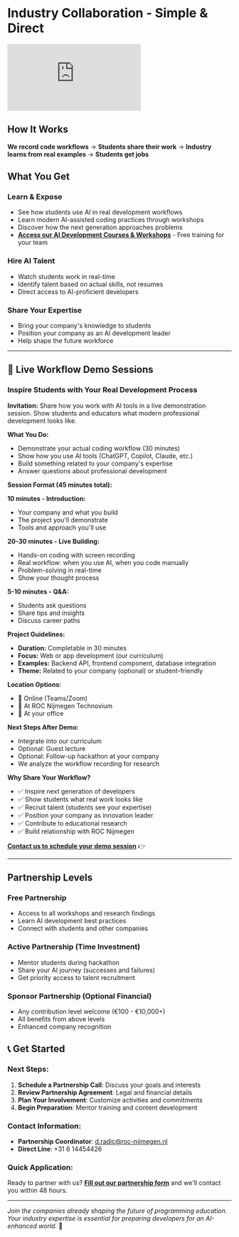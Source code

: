# Industry Collaboration - Simple & Direct

<div style={{position: 'relative', paddingBottom: '56.25%', height: 0, overflow: 'hidden'}}>
  <iframe
    style={{position: 'absolute', top: 0, left: 0, width: '100%', height: '100%'}}
    src="https://www.youtube.com/embed/GMTtoR6eSH0"
    title="YouTube video player"
    frameBorder="0"
    allow="accelerometer; autoplay; clipboard-write; encrypted-media; gyroscope; picture-in-picture; web-share"
    allowFullScreen>
  </iframe>
</div>

## How It Works

**We record code workflows** → **Students share their work** → **Industry learns from real examples** → **Students get jobs**

## What You Get

### Learn & Expose
- See how students use AI in real development workflows
- Learn modern AI-assisted coding practices through workshops
- Discover how the next generation approaches problems
- **[Access our AI Development Courses & Workshops](/docs/courses)** - Free training for your team

### Hire AI Talent
- Watch students work in real-time
- Identify talent based on actual skills, not resumes
- Direct access to AI-proficient developers

### Share Your Expertise
- Bring your company's knowledge to students
- Position your company as an AI development leader
- Help shape the future workforce

---

## 🎯 Live Workflow Demo Sessions

### Inspire Students with Your Real Development Process

**Invitation:** Share how you work with AI tools in a live demonstration session. Show students and educators what modern professional development looks like.

**What You Do:**
- Demonstrate your actual coding workflow (30 minutes)
- Show how you use AI tools (ChatGPT, Copilot, Claude, etc.)
- Build something related to your company's expertise
- Answer questions about professional development

**Session Format (45 minutes total):**

**10 minutes - Introduction:**
- Your company and what you build
- The project you'll demonstrate
- Tools and approach you'll use

**20-30 minutes - Live Building:**
- Hands-on coding with screen recording
- Real workflow: when you use AI, when you code manually
- Problem-solving in real-time
- Show your thought process

**5-10 minutes - Q&A:**
- Students ask questions
- Share tips and insights
- Discuss career paths

**Project Guidelines:**
- **Duration:** Completable in 30 minutes
- **Focus:** Web or app development (our curriculum)
- **Examples:** Backend API, frontend component, database integration
- **Theme:** Related to your company (optional) or student-friendly

**Location Options:**
- 🏢 Online (Teams/Zoom)
- 🏫 At ROC Nijmegen Technovium
- 💼 At your office

**Next Steps After Demo:**
- Integrate into our curriculum
- Optional: Guest lecture
- Optional: Follow-up hackathon at your company
- We analyze the workflow recording for research

**Why Share Your Workflow?**
- ✅ Inspire next generation of developers
- ✅ Show students what real work looks like
- ✅ Recruit talent (students see your expertise)
- ✅ Position your company as innovation leader
- ✅ Contribute to educational research
- ✅ Build relationship with ROC Nijmegen


**[Contact us to schedule your demo session](/docs/contact)** 👉

---

## Partnership Levels

### Free Partnership
- Access to all workshops and research findings
- Learn AI development best practices
- Connect with students and other companies

### Active Partnership (Time Investment)
- Mentor students during hackathon
- Share your AI journey (successes and failures)
- Get priority access to talent recruitment

### Sponsor Partnership (Optional Financial)
- Any contribution level welcome (€100 - €10,000+)
- All benefits from above levels
- Enhanced company recognition


## 📞 Get Started

### Next Steps:
1. **Schedule a Partnership Call**: Discuss your goals and interests
2. **Review Partnership Agreement**: Legal and financial details
3. **Plan Your Involvement**: Customize activities and commitments
4. **Begin Preparation**: Mentor training and content development

### Contact Information:
- **Partnership Coordinator**: d.radic@roc-nijmegen.nl
- **Direct Line**: +31 6 14454426

### Quick Application:
Ready to partner with us? **[Fill out our partnership form](/docs/contact)** and we'll contact you within 48 hours.

---

*Join the companies already shaping the future of programming education. Your industry expertise is essential for preparing developers for an AI-enhanced world.* 🚀